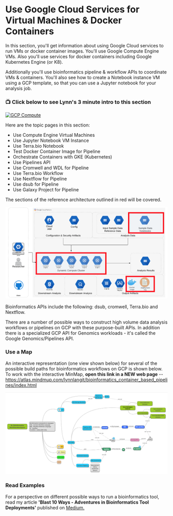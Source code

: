 # Use Google Cloud Services for Virtual Machines & Docker Containers

In this section, you'll get information about using Google Cloud services to run VMs or docker container images.  You'll use Google Compute Engine VMs.  Also you'll use services for docker containers including Google Kubernetes Engine (or K8).  

Additionally you'll use bioinformatics pipeline & workflow APIs to coordinate VMs & containers.  You'll also see how to create a Notebook instance VM using a GCP template, so that you can use a Jupyter notebook for your analysis job.

### 📺 Click below to see Lynn's 3 minute intro to this section  
[![GCP Compute](http://img.youtube.com/vi/hTdBDlrf80w/0.jpg)](http://www.youtube.com/watch?v=hTdBDlrf80w "Intro GCP Services for Compute")

Here are the topic pages in this section:

- Use Compute Engine Virtual Machines
- Use Jupyter Notebook VM Instance
- Use Terra.bio Notebook
- Test Docker Container Image for Pipeline
- Orchestrate Containers with GKE (Kubernetes)
- Use Pipelines API
- Use Cromwell and WDL for Pipeline
- Use Terra.bio Workflow
- Use Nextflow for Pipeline
- Use dsub for Pipeline
- Use Galaxy Project for Pipeline

The sections of the reference architecture outlined in red will be covered.

[![gcp-compute](/images/compute.png)]()

Bioinformatics APIs include the following: dsub, cromwell, Terra.bio and Nextflow. 

There are a number of possible ways to construct high volume data analysis workflows or pipelines on GCP with these purpose-built APIs.  In addition there is a specialized GCP API for Genomics workloads - it's called the Google Genomics/Pipelines API.  

### Use a Map

An interactive representation (one view shown below) for several of the possible build paths for bioinformatics workflows on GCP is shown below.  To work with the interactive MinMap, **open this link in a NEW web page** -- https://atlas.mindmup.com/lynnlangit/bioinformatics_container_based_pipelines/index.html

[![workflows](/images/workflows.png)]() 

### Read Examples

For a perspective on different possible ways to run a bioinformatics tool, read my article **'Blast 10 Ways - Adventures in Bioinformatics Tool Deployments'** published on [Medium.](https://medium.com/@lynnlangit/blast-10-ways-3db78f881059)

